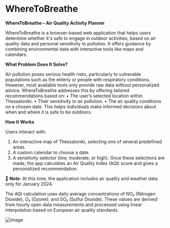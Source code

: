 # WhereToBreathe
**WhereToBreathe – Air Quality Activity Planner**

WhereToBreathe is a browser-based web application that helps users determine whether it's safe to engage in outdoor activities, based on air quality data and personal sensitivity to pollution. It offers guidance by combining environmental data with interactive tools like maps and calendars.


**What Problem Does It Solve?**

Air pollution poses serious health risks, particularly to vulnerable populations such as the elderly or people with respiratory conditions. However, most available tools only provide raw data without personalized advice. WhereToBreathe addresses this by offering tailored recommendations based on:
  • The user’s selected location within Thessaloniki.
  • Their sensitivity to air pollution.
  • The air quality conditions on a chosen date.
This helps individuals make informed decisions about when and where it is safe to be outdoors.


**How It Works**

Users interact with:
  1. An interactive map of Thessaloniki, selecting one of several predefined areas.
  2. A custom calendar to choose a date.
  3. A sensitivity selector (low, moderate, or high).
Once these selections are made, the app calculates an Air Quality Index (AQI) score and gives a personalized recommendation.



📌 **Note**: At this time, the application includes air quality and weather data only for January 2024.

The AQI calculation uses daily average concentrations of NO₂ (Nitrogen Dioxide), O₃ (Ozone), and SO₂ (Sulfur Dioxide). These values are derived from hourly open data measurements and processed using linear interpolation based on European air quality standards.

![image](https://github.com/user-attachments/assets/62b0b1e3-0a85-424a-8da8-03dfd574ee08)

